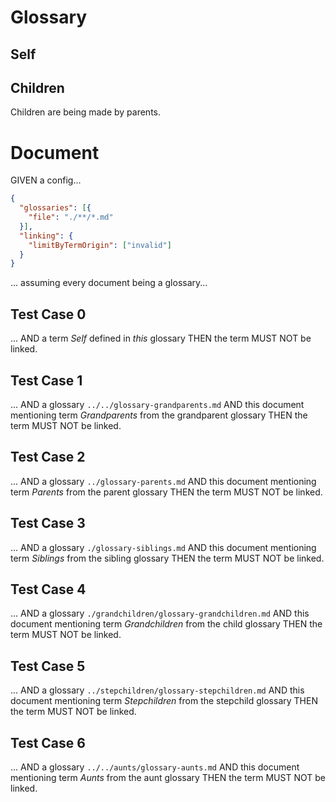 # Glossary

## Self

## Children

Children are being made by parents.

# Document

GIVEN a config...

~~~json
{
  "glossaries": [{
    "file": "./**/*.md"
  }],
  "linking": {
    "limitByTermOrigin": ["invalid"]
  }
}
~~~

... assuming every document being a glossary...

## Test Case 0
... AND a term *Self* defined in *this* glossary
THEN the term MUST NOT be linked.

## Test Case 1
... AND a glossary `../../glossary-grandparents.md`
AND this document mentioning term *Grandparents* from the grandparent glossary
THEN the term MUST NOT be linked.

## Test Case 2
... AND a glossary `../glossary-parents.md`
AND this document mentioning term *Parents* from the parent glossary
THEN the term MUST NOT be linked.

## Test Case 3
... AND a glossary `./glossary-siblings.md`
AND this document mentioning term *Siblings* from the sibling glossary
THEN the term MUST NOT be linked.

## Test Case 4
... AND a glossary `./grandchildren/glossary-grandchildren.md`
AND this document mentioning term *Grandchildren* from the child glossary
THEN the term MUST NOT be linked.

## Test Case 5
... AND a glossary `../stepchildren/glossary-stepchildren.md`
AND this document mentioning term *Stepchildren* from the stepchild glossary
THEN the term MUST NOT be linked.

## Test Case 6
... AND a glossary `../../aunts/glossary-aunts.md`
AND this document mentioning term *Aunts* from the aunt glossary
THEN the term MUST NOT be linked.
